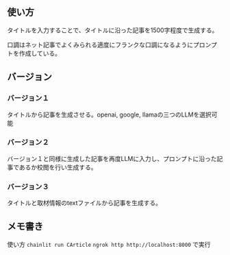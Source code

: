 ## 使い方
タイトルを入力することで、タイトルに沿った記事を1500字程度で生成する。

口調はネット記事でよくみられる適度にフランクな口調になるようにプロンプトを作成している。

## バージョン
### バージョン１
タイトルから記事を生成させる。openai, google, llamaの三つのLLMを選択可能

### バージョン２
バージョン１と同様に生成した記事を再度LLMに入力し、プロンプトに沿った記事であるか校閲を行い生成する。

### バージョン３
タイトルと取材情報のtextファイルから記事を生成する。

## メモ書き
使い方
`chainlit run CArticle`
`ngrok http http://localhost:8000`
で実行
